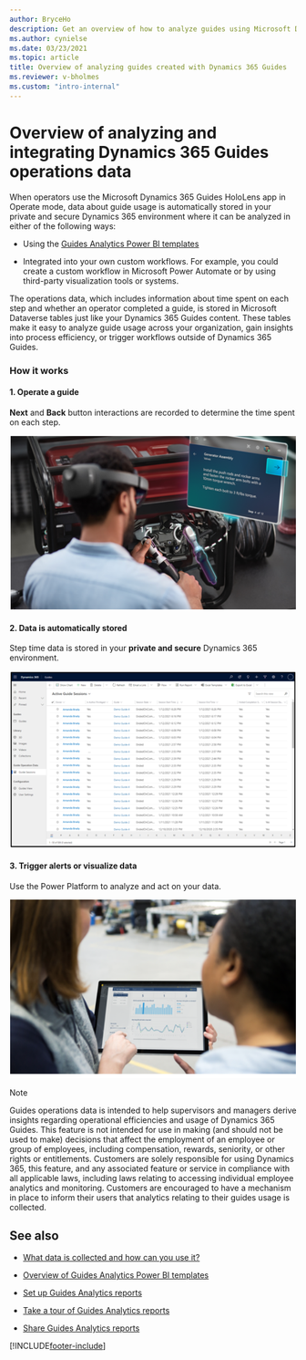 ```yaml
---
author: BryceHo
description: Get an overview of how to analyze guides using Microsoft Dynamics 365 Guides
ms.author: cynielse
ms.date: 03/23/2021
ms.topic: article
title: Overview of analyzing guides created with Dynamics 365 Guides
ms.reviewer: v-bholmes
ms.custom: "intro-internal"
---
```


# Overview of analyzing and integrating Dynamics 365 Guides operations data

When operators use the Microsoft Dynamics 365 Guides HoloLens app in Operate mode, data about guide usage is automatically stored in your private and secure Dynamics 365 environment where it can be analyzed in either of the following ways:

- Using the [Guides Analytics Power BI templates](analytics-guide.md)

- Integrated into your own custom workflows. For example, you could create a custom workflow in Microsoft Power Automate or by using third-party visualization tools or systems.

The operations data, which includes information about time spent on each step and whether an operator completed a guide, is stored in Microsoft Dataverse tables just like your Dynamics 365 Guides content. These tables make it easy to analyze guide usage across your organization, gain insights into process efficiency, or trigger workflows outside of Dynamics 365 Guides.

### How it works

#### 1. Operate a guide

**Next** and **Back** button interactions are recorded to determine the time spent on each step.

![HoloLens operator at work.](media/analytics-hololens-operator-1.PNG "HoloLens operator at work")

#### 2. Data is automatically stored

Step time data is stored in your **private and secure** Dynamics 365 environment.

![Screen shot of saved step time data .](media/analytics-data-stored-automatically-1.PNG "Screen shot of saved step time data")

#### 3. Trigger alerts or visualize data

Use the Power Platform to analyze and act on your data.

![Power Platform example.](media/analytics-alerts-visualize-data-1.PNG "Power Platform example")

> [!NOTE]
> Guides operations data is intended to help supervisors and managers derive insights regarding operational efficiencies and usage of Dynamics 365 Guides. This feature is not intended for use in making (and should not be used to make) decisions that affect the employment of an employee or group of employees, including compensation, rewards, seniority, or other rights or entitlements. Customers are solely responsible for using Dynamics 365, this feature, and any associated feature or service in compliance with all applicable laws, including laws relating to accessing individual employee analytics and monitoring. Customers are encouraged to have a mechanism in place to inform their users that analytics relating to their guides usage is collected. 

## See also

- [What data is collected and how can you use it?](analytics-data-collected.md)

- [Overview of Guides Analytics Power BI templates](analytics-guide.md)

- [Set up Guides Analytics reports](analytics-ga-setup.md)

- [Take a tour of Guides Analytics reports](analytics-ga-reports.md)

- [Share Guides Analytics reports](analytics-ga-share-reports.md)


[!INCLUDE[footer-include](../includes/footer-banner.md)]
